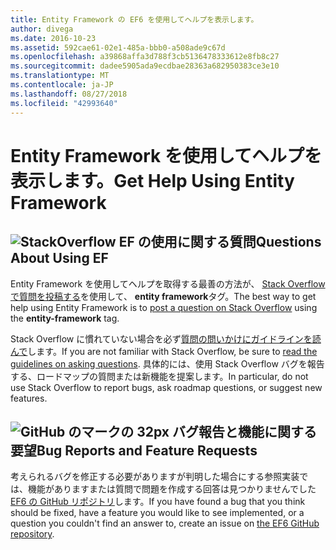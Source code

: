 ```yaml
---
title: Entity Framework の EF6 を使用してヘルプを表示します。
author: divega
ms.date: 2016-10-23
ms.assetid: 592cae61-02e1-485a-bbb0-a508ade9c67d
ms.openlocfilehash: a39868affa3d788f3cb5136478333612e8fb8c27
ms.sourcegitcommit: dadee5905ada9ecdbae28363a682950383ce3e10
ms.translationtype: MT
ms.contentlocale: ja-JP
ms.lasthandoff: 08/27/2018
ms.locfileid: "42993640"
---
```

# <a name="get-help-using-entity-framework"></a><span data-ttu-id="007cd-102">Entity Framework を使用してヘルプを表示します。</span><span class="sxs-lookup"><span data-stu-id="007cd-102">Get Help Using Entity Framework</span></span>
## <a name="stackoverflowef6mediastackoverflowpng-questions-about-using-ef"></a>![StackOverflow](~/ef6/media/stackoverflow.png) <span data-ttu-id="007cd-104">EF の使用に関する質問</span><span class="sxs-lookup"><span data-stu-id="007cd-104">Questions About Using EF</span></span>  

<span data-ttu-id="007cd-105">Entity Framework を使用してヘルプを取得する最善の方法が、 [Stack Overflow で質問を投稿する](http://stackoverflow.com/questions/ask)を使用して、 **entity framework**タグ。</span><span class="sxs-lookup"><span data-stu-id="007cd-105">The best way to get help using Entity Framework is to [post a question on Stack Overflow](http://stackoverflow.com/questions/ask) using the **entity-framework** tag.</span></span>  

<span data-ttu-id="007cd-106">Stack Overflow に慣れていない場合を必ず[質問の問いかけにガイドラインを読んで](http://stackoverflow.com/help/asking)します。</span><span class="sxs-lookup"><span data-stu-id="007cd-106">If you are not familiar with Stack Overflow, be sure to [read the guidelines on asking questions](http://stackoverflow.com/help/asking).</span></span> <span data-ttu-id="007cd-107">具体的には、使用 Stack Overflow バグを報告する、ロードマップの質問または新機能を提案します。</span><span class="sxs-lookup"><span data-stu-id="007cd-107">In particular, do not use Stack Overflow to report bugs, ask roadmap questions, or suggest new features.</span></span>  

## <a name="github-mark-32pxef6mediagithub-mark-32pxpng-bug-reports-and-feature-requests"></a>![GitHub のマークの 32px](~/ef6/media/github-mark-32px.png) <span data-ttu-id="007cd-109">バグ報告と機能に関する要望</span><span class="sxs-lookup"><span data-stu-id="007cd-109">Bug Reports and Feature Requests</span></span>  

<span data-ttu-id="007cd-110">考えられるバグを修正する必要がありますが判明した場合にする参照実装では、機能がありますまたは質問で問題を作成する回答は見つかりませんでした[EF6 の GitHub リポジトリ](https://github.com/aspnet/EntityFramework6/issues)します。</span><span class="sxs-lookup"><span data-stu-id="007cd-110">If you have found a bug that you think should be fixed, have a feature you would like to see implemented, or a question you couldn't find an answer to, create an issue on [the EF6 GitHub repository](https://github.com/aspnet/EntityFramework6/issues).</span></span>
